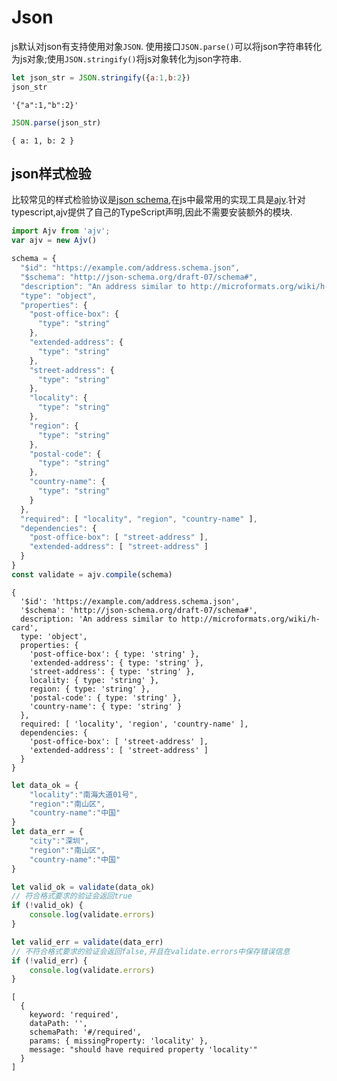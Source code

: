 
# Json

js默认对json有支持使用对象`JSON`. 使用接口`JSON.parse()`可以将json字符串转化为js对象;使用`JSON.stringify()`将js对象转化为json字符串.


```javascript
let json_str = JSON.stringify({a:1,b:2})
json_str
```




    '{"a":1,"b":2}'




```javascript
JSON.parse(json_str)
```




    { a: 1, b: 2 }



## json样式检验

比较常见的样式检验协议是[json schema](https://json-schema.org/),在js中最常用的实现工具是[ajv](https://github.com/epoberezkin/ajv).针对typescript,ajv提供了自己的TypeScript声明,因此不需要安装额外的模块.


```javascript
import Ajv from 'ajv';
var ajv = new Ajv()

schema = {
  "$id": "https://example.com/address.schema.json",
  "$schema": "http://json-schema.org/draft-07/schema#",
  "description": "An address similar to http://microformats.org/wiki/h-card",
  "type": "object",
  "properties": {
    "post-office-box": {
      "type": "string"
    },
    "extended-address": {
      "type": "string"
    },
    "street-address": {
      "type": "string"
    },
    "locality": {
      "type": "string"
    },
    "region": {
      "type": "string"
    },
    "postal-code": {
      "type": "string"
    },
    "country-name": {
      "type": "string"
    }
  },
  "required": [ "locality", "region", "country-name" ],
  "dependencies": {
    "post-office-box": [ "street-address" ],
    "extended-address": [ "street-address" ]
  }
}
const validate = ajv.compile(schema)
```




    {
      '$id': 'https://example.com/address.schema.json',
      '$schema': 'http://json-schema.org/draft-07/schema#',
      description: 'An address similar to http://microformats.org/wiki/h-card',
      type: 'object',
      properties: {
        'post-office-box': { type: 'string' },
        'extended-address': { type: 'string' },
        'street-address': { type: 'string' },
        locality: { type: 'string' },
        region: { type: 'string' },
        'postal-code': { type: 'string' },
        'country-name': { type: 'string' }
      },
      required: [ 'locality', 'region', 'country-name' ],
      dependencies: {
        'post-office-box': [ 'street-address' ],
        'extended-address': [ 'street-address' ]
      }
    }




```javascript
let data_ok = {
    "locality":"南海大道01号",
    "region":"南山区",
    "country-name":"中国"
}
let data_err = {
    "city":"深圳",
    "region":"南山区",
    "country-name":"中国"
}

```


```javascript
let valid_ok = validate(data_ok)
// 符合格式要求的验证会返回true
if (!valid_ok) {
    console.log(validate.errors)
}
```


```javascript
let valid_err = validate(data_err)
// 不符合格式要求的验证会返回false,并且在validate.errors中保存错误信息
if (!valid_err) {
    console.log(validate.errors)
}
```

    [
      {
        keyword: 'required',
        dataPath: '',
        schemaPath: '#/required',
        params: { missingProperty: 'locality' },
        message: "should have required property 'locality'"
      }
    ]

